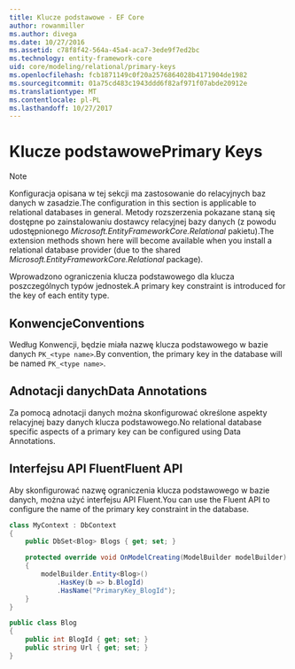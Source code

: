 ```yaml
---
title: Klucze podstawowe - EF Core
author: rowanmiller
ms.author: divega
ms.date: 10/27/2016
ms.assetid: c78f8f42-564a-45a4-aca7-3ede9f7ed2bc
ms.technology: entity-framework-core
uid: core/modeling/relational/primary-keys
ms.openlocfilehash: fcb1871149c0f20a2576864028b4171904de1982
ms.sourcegitcommit: 01a75cd483c1943ddd6f82af971f07abde20912e
ms.translationtype: MT
ms.contentlocale: pl-PL
ms.lasthandoff: 10/27/2017
---
```

# <a name="primary-keys"></a><span data-ttu-id="ae128-102">Klucze podstawowe</span><span class="sxs-lookup"><span data-stu-id="ae128-102">Primary Keys</span></span>

> [!NOTE]  
> <span data-ttu-id="ae128-103">Konfiguracja opisana w tej sekcji ma zastosowanie do relacyjnych baz danych w zasadzie.</span><span class="sxs-lookup"><span data-stu-id="ae128-103">The configuration in this section is applicable to relational databases in general.</span></span> <span data-ttu-id="ae128-104">Metody rozszerzenia pokazane staną się dostępne po zainstalowaniu dostawcy relacyjnej bazy danych (z powodu udostępnionego *Microsoft.EntityFrameworkCore.Relational* pakietu).</span><span class="sxs-lookup"><span data-stu-id="ae128-104">The extension methods shown here will become available when you install a relational database provider (due to the shared *Microsoft.EntityFrameworkCore.Relational* package).</span></span>

<span data-ttu-id="ae128-105">Wprowadzono ograniczenia klucza podstawowego dla klucza poszczególnych typów jednostek.</span><span class="sxs-lookup"><span data-stu-id="ae128-105">A primary key constraint is introduced for the key of each entity type.</span></span>

## <a name="conventions"></a><span data-ttu-id="ae128-106">Konwencje</span><span class="sxs-lookup"><span data-stu-id="ae128-106">Conventions</span></span>

<span data-ttu-id="ae128-107">Według Konwencji, będzie miała nazwę klucza podstawowego w bazie danych `PK_<type name>`.</span><span class="sxs-lookup"><span data-stu-id="ae128-107">By convention, the primary key in the database will be named `PK_<type name>`.</span></span>

## <a name="data-annotations"></a><span data-ttu-id="ae128-108">Adnotacji danych</span><span class="sxs-lookup"><span data-stu-id="ae128-108">Data Annotations</span></span>

<span data-ttu-id="ae128-109">Za pomocą adnotacji danych można skonfigurować określone aspekty relacyjnej bazy danych klucza podstawowego.</span><span class="sxs-lookup"><span data-stu-id="ae128-109">No relational database specific aspects of a primary key can be configured using Data Annotations.</span></span>

## <a name="fluent-api"></a><span data-ttu-id="ae128-110">Interfejsu API Fluent</span><span class="sxs-lookup"><span data-stu-id="ae128-110">Fluent API</span></span>

<span data-ttu-id="ae128-111">Aby skonfigurować nazwę ograniczenia klucza podstawowego w bazie danych, można użyć interfejsu API Fluent.</span><span class="sxs-lookup"><span data-stu-id="ae128-111">You can use the Fluent API to configure the name of the primary key constraint in the database.</span></span>

<!-- [!code-csharp[Main](samples/core/relational/Modeling/FluentAPI/Samples/Relational/KeyName.cs?highlight=9)] -->
``` csharp
class MyContext : DbContext
{
    public DbSet<Blog> Blogs { get; set; }

    protected override void OnModelCreating(ModelBuilder modelBuilder)
    {
        modelBuilder.Entity<Blog>()
            .HasKey(b => b.BlogId)
            .HasName("PrimaryKey_BlogId");
    }
}

public class Blog
{
    public int BlogId { get; set; }
    public string Url { get; set; }
}
```
